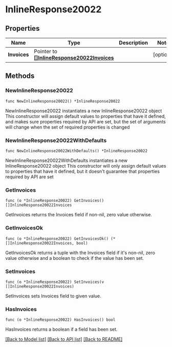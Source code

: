 # InlineResponse20022

## Properties

Name | Type | Description | Notes
------------ | ------------- | ------------- | -------------
**Invoices** | Pointer to [**[]InlineResponse20022Invoices**](InlineResponse20022Invoices.md) |  | [optional] 

## Methods

### NewInlineResponse20022

`func NewInlineResponse20022() *InlineResponse20022`

NewInlineResponse20022 instantiates a new InlineResponse20022 object
This constructor will assign default values to properties that have it defined,
and makes sure properties required by API are set, but the set of arguments
will change when the set of required properties is changed

### NewInlineResponse20022WithDefaults

`func NewInlineResponse20022WithDefaults() *InlineResponse20022`

NewInlineResponse20022WithDefaults instantiates a new InlineResponse20022 object
This constructor will only assign default values to properties that have it defined,
but it doesn't guarantee that properties required by API are set

### GetInvoices

`func (o *InlineResponse20022) GetInvoices() []InlineResponse20022Invoices`

GetInvoices returns the Invoices field if non-nil, zero value otherwise.

### GetInvoicesOk

`func (o *InlineResponse20022) GetInvoicesOk() (*[]InlineResponse20022Invoices, bool)`

GetInvoicesOk returns a tuple with the Invoices field if it's non-nil, zero value otherwise
and a boolean to check if the value has been set.

### SetInvoices

`func (o *InlineResponse20022) SetInvoices(v []InlineResponse20022Invoices)`

SetInvoices sets Invoices field to given value.

### HasInvoices

`func (o *InlineResponse20022) HasInvoices() bool`

HasInvoices returns a boolean if a field has been set.


[[Back to Model list]](../README.md#documentation-for-models) [[Back to API list]](../README.md#documentation-for-api-endpoints) [[Back to README]](../README.md)


